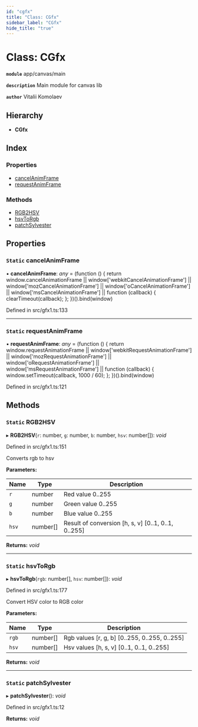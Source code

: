 ```yaml
---
id: "cgfx"
title: "Class: CGfx"
sidebar_label: "CGfx"
hide_title: "true"
---
```


# Class: CGfx

**`module`** app/canvas/main

**`description`** Main module for canvas lib

**`author`** Vitalii Komolaev

## Hierarchy

* **CGfx**

## Index

### Properties

* [cancelAnimFrame](cgfx.md#static-cancelanimframe)
* [requestAnimFrame](cgfx.md#static-requestanimframe)

### Methods

* [RGB2HSV](cgfx.md#static-rgb2hsv)
* [hsvToRgb](cgfx.md#static-hsvtorgb)
* [patchSylvester](cgfx.md#static-patchsylvester)

## Properties

### `Static` cancelAnimFrame

▪ **cancelAnimFrame**: *any* = (function () {
        return window.cancelAnimationFrame ||
            window['webkitCancelAnimationFrame'] ||
            window['mozCancelAnimationFrame'] ||
            window['oCancelAnimationFrame'] ||
            window['msCancelAnimationFrame'] ||
            function (callback) {
                clearTimeout(callback);
            };
    })().bind(window)

Defined in src/gfx1.ts:133

___

### `Static` requestAnimFrame

▪ **requestAnimFrame**: *any* = (function () {
        return window.requestAnimationFrame ||
            window['webkitRequestAnimationFrame'] ||
            window['mozRequestAnimationFrame'] ||
            window['oRequestAnimationFrame'] ||
            window['msRequestAnimationFrame'] ||
            function (callback) {
                window.setTimeout(callback, 1000 / 60);
            };
    })().bind(window)

Defined in src/gfx1.ts:121

## Methods

### `Static` RGB2HSV

▸ **RGB2HSV**(`r`: number, `g`: number, `b`: number, `hsv`: number[]): *void*

Defined in src/gfx1.ts:151

Converts rgb to hsv

**Parameters:**

Name | Type | Description |
------ | ------ | ------ |
`r` | number | Red value 0..255 |
`g` | number | Green value 0..255 |
`b` | number | Blue value 0..255 |
`hsv` | number[] | Result of conversion [h, s, v] [0..1, 0..1, 0..255]  |

**Returns:** *void*

___

### `Static` hsvToRgb

▸ **hsvToRgb**(`rgb`: number[], `hsv`: number[]): *void*

Defined in src/gfx1.ts:177

Convert HSV color to RGB color

**Parameters:**

Name | Type | Description |
------ | ------ | ------ |
`rgb` | number[] | Rgb values [r, g, b] [0..255, 0..255, 0..255] |
`hsv` | number[] | Hsv values [h, s, v] [0..1, 0..1, 0..255]  |

**Returns:** *void*

___

### `Static` patchSylvester

▸ **patchSylvester**(): *void*

Defined in src/gfx1.ts:12

**Returns:** *void*
